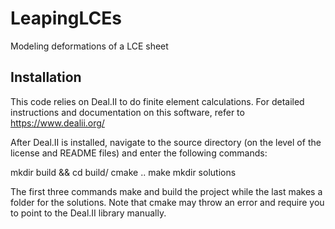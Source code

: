 # LeapingLCEs
Modeling deformations of a LCE sheet

## Installation
This code relies on Deal.II to do finite element calculations. For detailed instructions and documentation on this software, refer to https://www.dealii.org/

After Deal.II is installed, navigate to the source directory (on the level of the license and README files) and enter the following commands:

mkdir build && cd build/
cmake ..
make
mkdir solutions

The first three commands make and build the project while the last makes a folder for the solutions. Note that cmake may throw an error and require you to point to the Deal.II library manually.